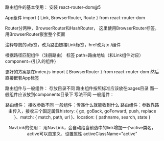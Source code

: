 
路由组件的基本使用：
安装 react-router-dom@5

App组件
import { Link, BrowserRouter, Route } from react-router-dom

Router分两种，BrowserRouter和HashRouter，  这里使用BrowserRouter标签，  用BrowserRouter嵌套整个页面

注释导航的a标签，改为路由链接Link标签，href改为to  /组件   

根据路径匹配组件（注册路由） <Route />标签  path=路由地址（和Link组件对应）  component={引入的组件}   

更好的方案是在index.js import { BrowserRouter } from react-router-dom   然后直接嵌套App标签


路由组件与一般组件：
存放目录不同
路由组件按照标准应该放在pages目录
而一般组件应该放到components目录下
写法不同
一般组件：<Header />
路由组件：
<Route 
  path="/home"
  component={Home}
/>
接收参数不同
一般组件：传递什么就能收到什么
路由组件：参数靠路由传入，接收三个固定属性history: { go, goBack, goForward, push, replace }、match: { match, path, url }、location: { pathname, search, state }

NavLink的使用：
用NavLink，会自动给当前选中的link增加一个active类名，active可以自定义，设置属性 activeClassName="active"
